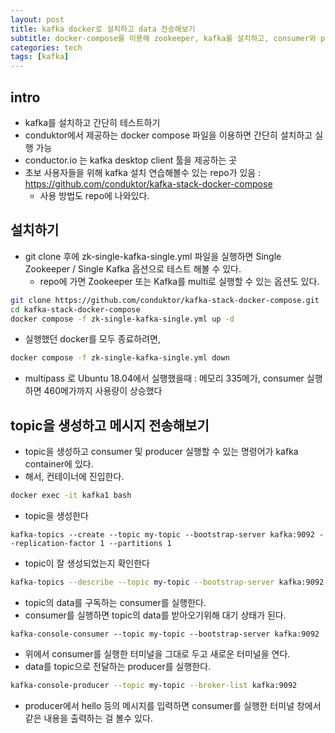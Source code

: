 ```yaml
---
layout: post
title: kafka docker로 설치하고 data 전송해보기
subtitle: docker-compose를 이용해 zookeeper, kafka를 설치하고, consumer와 producer를 실행해본다.
categories: tech
tags: [kafka]
---
```


## intro

- kafka를 설치하고 간단히 테스트하기
- conduktor에서 제공하는 docker compose 파일을 이용하면 간단히 설치하고 실행 가능
- conductor.io 는 kafka desktop client 툴을 제공하는 곳
- 초보 사용자들을 위해 kafka 설치 연습해볼수 있는 repo가 있음 : https://github.com/conduktor/kafka-stack-docker-compose
	- 사용 방법도 repo에 나와있다.

## 설치하기

- git clone 후에 zk-single-kafka-single.yml 파일을 실행하면 Single Zookeeper / Single Kafka 옵션으로 테스트 해볼 수 있다.
	- repo에 가면 Zookeeper 또는 Kafka를 multi로 실행할 수 있는 옵션도 있다.
```bash
git clone https://github.com/conduktor/kafka-stack-docker-compose.git
cd kafka-stack-docker-compose
docker compose -f zk-single-kafka-single.yml up -d
```

- 실행했던 docker를 모두 종료하려면,
```bash
docker compose -f zk-single-kafka-single.yml down
```

* multipass 로 Ubuntu 18.04에서 실행했을때 : 메모리 335메가, consumer 실행하면 460메가까지 사용량이 상승했다

## topic을 생성하고 메시지 전송해보기

- topic을 생성하고 consumer 및 producer 실행할 수 있는 명령어가 kafka container에 있다.
- 해서, 컨테이너에 진입한다.
```bash
docker exec -it kafka1 bash
```

- topic을 생성한다
```
kafka-topics --create --topic my-topic --bootstrap-server kafka:9092 --replication-factor 1 --partitions 1
```

- topic이 잘 생성되었는지 확인한다
```bash
kafka-topics --describe --topic my-topic --bootstrap-server kafka:9092
```

- topic의 data를 구독하는 consumer를 실행한다.
- consumer를 실행하면 topic의 data를 받아오기위해 대기 상태가 된다.
```
kafka-console-consumer --topic my-topic --bootstrap-server kafka:9092
```

- 위에서 consumer를 실행한 터미널을 그대로 두고 새로운 터미널을 연다.
- data를 topic으로 전달하는 producer를 실행한다.
```bash
kafka-console-producer --topic my-topic --broker-list kafka:9092
```
- producer에서 hello 등의 메시지를 입력하면 consumer를 실행한 터미널 창에서 같은 내용을 출력하는 걸 볼수 있다.
